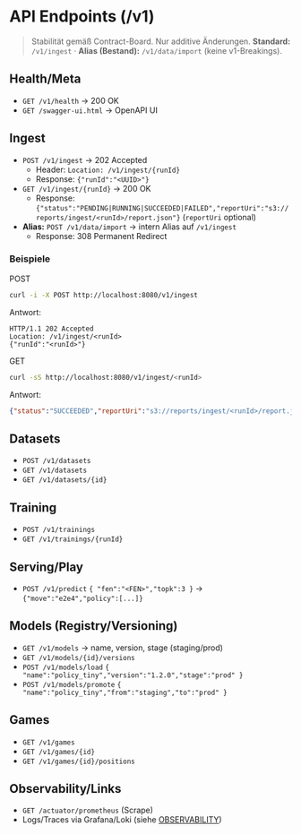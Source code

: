 # API Endpoints (/v1)

> Stabilität gemäß Contract-Board. Nur additive Änderungen. **Standard:** `/v1/ingest` · **Alias (Bestand):** `/v1/data/import` (keine v1-Breakings).

## Health/Meta

- `GET /v1/health` → 200 OK
- `GET /swagger-ui.html` → OpenAPI UI

## Ingest

- `POST /v1/ingest` → 202 Accepted  
  - Header: `Location: /v1/ingest/{runId}`  
  - Response: `{"runId":"<UUID>"}`
- `GET /v1/ingest/{runId}` → 200 OK  
  - Response: `{"status":"PENDING|RUNNING|SUCCEEDED|FAILED","reportUri":"s3://reports/ingest/<runId>/report.json"}` (`reportUri` optional)
- **Alias:** `POST /v1/data/import` → intern Alias auf `/v1/ingest`  
  - Response: 308 Permanent Redirect

### Beispiele

POST

```bash
curl -i -X POST http://localhost:8080/v1/ingest
```

Antwort:

```http
HTTP/1.1 202 Accepted
Location: /v1/ingest/<runId>
{"runId":"<runId>"}
```

GET

```bash
curl -sS http://localhost:8080/v1/ingest/<runId>
```

Antwort:

```json
{"status":"SUCCEEDED","reportUri":"s3://reports/ingest/<runId>/report.json"}
```

## Datasets

- `POST /v1/datasets`
- `GET /v1/datasets`
- `GET /v1/datasets/{id}`

## Training

- `POST /v1/trainings`
- `GET /v1/trainings/{runId}`

## Serving/Play

- `POST /v1/predict` `{ "fen":"<FEN>","topk":3 }` → `{"move":"e2e4","policy":[...]}`

## Models (Registry/Versioning)

- `GET /v1/models` → name, version, stage (staging/prod)
- `GET /v1/models/{id}/versions`
- `POST /v1/models/load` `{ "name":"policy_tiny","version":"1.2.0","stage":"prod" }`
- `POST /v1/models/promote` `{ "name":"policy_tiny","from":"staging","to":"prod" }`

## Games

- `GET /v1/games`
- `GET /v1/games/{id}`
- `GET /v1/games/{id}/positions`

## Observability/Links

- `GET /actuator/prometheus` (Scrape)
- Logs/Traces via Grafana/Loki (siehe [OBSERVABILITY](./OBSERVABILITY.md))
